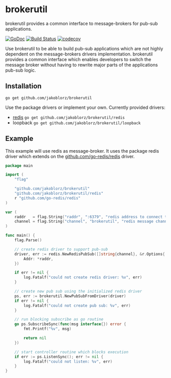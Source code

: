 # brokerutil
brokerutil provides a common interface to message-brokers for pub-sub applications.

[![GoDoc](https://godoc.org/github.com/jakoblorz/brokerutil?status.svg)](https://godoc.org/github.com/jakoblorz/brokerutil)
[![Build Status](https://travis-ci.com/jakoblorz/brokerutil.svg?branch=master)](https://travis-ci.com/jakoblorz/brokerutil)
[![codecov](https://codecov.io/gh/jakoblorz/brokerutil/branch/master/graph/badge.svg)](https://codecov.io/gh/jakoblorz/brokerutil)

Use brokerutil to be able to build pub-sub applications which are not
highly dependent on the message-brokers drivers implementation.
brokerutil provides a common interface which enables developers to switch
the message broker without having to rewrite major parts of the applications
pub-sub logic.

## Installation

`go get github.com/jakoblorz/brokerutil`

Use the package drivers or implement your own. Currently provided drivers:
- [redis](https://redis.io/) `go get github.com/jakoblorz/brokerutil/redis`
- loopback `go get github.com/jakoblorz/brokerutil/loopback`

## Example
This example will use redis as message-broker. It uses the package redis driver which
extends on the [github.com/go-redis/redis](http://github.com/go-redis/redis) driver.

```go
package main

import (
    "flag"

    "github.com/jakoblorz/brokerutil"
    "github.com/jakoblorz/brokerutil/redis"
    r "github.com/go-redis/redis"
)

var (
    raddr   = flag.String("raddr", ":6379", "redis address to connect to")
    channel = flag.String("channel", "brokerutil", "redis message channel")
)

func main() {
    flag.Parse()

    // create redis driver to support pub-sub
    driver, err := redis.NewRedisPubSub([]string{channel}, &r.Options{
        Addr: *raddr,
    })

    if err != nil {
        log.Fatalf("could not create redis driver: %v", err)
    }

    // create new pub sub using the initialized redis driver
    ps, err := brokerutil.NewPubSubFromDriver(driver)
    if err != nil {
        log.Fatalf("could not create pub sub: %v", err)
    }

    // run blocking subscribe as go routine
    go ps.SubscribeSync(func(msg interface{}) error {
        fmt.Printf("%v", msg)

        return nil
    })

    // start controller routine which blocks execution
    if err := ps.ListenSync(); err != nil {
        log.Fatalf("could not listen: %v", err)
    }
}
```
